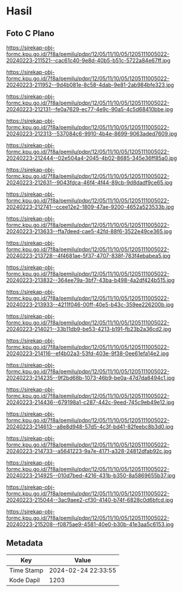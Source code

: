 # Hasil

## Foto C Plano

https://sirekap-obj-formc.kpu.go.id/7f8a/pemilu/pdpr/12/05/11/10/05/1205111005022-20240223-211521--cac61c40-9e8d-40b5-b51c-5722a84e67ff.jpg

https://sirekap-obj-formc.kpu.go.id/7f8a/pemilu/pdpr/12/05/11/10/05/1205111005022-20240223-211952--9d4b081e-8c58-4dab-9e81-2ab984bfe323.jpg

https://sirekap-obj-formc.kpu.go.id/7f8a/pemilu/pdpr/12/05/11/10/05/1205111005022-20240223-212131--fe0a7629-ec77-4e9c-90a5-4c5d68410bbe.jpg

https://sirekap-obj-formc.kpu.go.id/7f8a/pemilu/pdpr/12/05/11/10/05/1205111005022-20240223-212313--537084c6-9910-4b4e-8699-9063aded7609.jpg

https://sirekap-obj-formc.kpu.go.id/7f8a/pemilu/pdpr/12/05/11/10/05/1205111005022-20240223-212444--02e504a4-2045-4b02-8685-345e36ff85a0.jpg

https://sirekap-obj-formc.kpu.go.id/7f8a/pemilu/pdpr/12/05/11/10/05/1205111005022-20240223-212631--9043fdca-46f4-4f44-89cb-9d8dadf9ce65.jpg

https://sirekap-obj-formc.kpu.go.id/7f8a/pemilu/pdpr/12/05/11/10/05/1205111005022-20240223-212741--ccee12e2-1809-47ae-9200-4652a523533b.jpg

https://sirekap-obj-formc.kpu.go.id/7f8a/pemilu/pdpr/12/05/11/10/05/1205111005022-20240223-213633--ffa7deed-cae5-42fd-88f6-3522e49ce365.jpg

https://sirekap-obj-formc.kpu.go.id/7f8a/pemilu/pdpr/12/05/11/10/05/1205111005022-20240223-213728--4f4681ae-5f37-4707-838f-783f4ebabea5.jpg

https://sirekap-obj-formc.kpu.go.id/7f8a/pemilu/pdpr/12/05/11/10/05/1205111005022-20240223-213832--364ee79a-3bf7-43ba-b498-4a2df424b515.jpg

https://sirekap-obj-formc.kpu.go.id/7f8a/pemilu/pdpr/12/05/11/10/05/1205111005022-20240223-213933--4211f046-00ff-40e5-b43c-359ee226200b.jpg

https://sirekap-obj-formc.kpu.go.id/7f8a/pemilu/pdpr/12/05/11/10/05/1205111005022-20240223-214021--33b11db9-be53-4213-b191-fb23b2a36cd2.jpg

https://sirekap-obj-formc.kpu.go.id/7f8a/pemilu/pdpr/12/05/11/10/05/1205111005022-20240223-214116--ef4b02a3-53fd-403e-9f38-0ee61efa14e2.jpg

https://sirekap-obj-formc.kpu.go.id/7f8a/pemilu/pdpr/12/05/11/10/05/1205111005022-20240223-214235--9f2bd68b-1073-46b9-be0a-47d7da8494c1.jpg

https://sirekap-obj-formc.kpu.go.id/7f8a/pemilu/pdpr/12/05/11/10/05/1205111005022-20240223-214436--679198a1-c287-442c-9eed-745c9eb49e12.jpg

https://sirekap-obj-formc.kpu.go.id/7f8a/pemilu/pdpr/12/05/11/10/05/1205111005022-20240223-214613--a8e8d948-57d5-4c3f-bd41-82feebc8b3d0.jpg

https://sirekap-obj-formc.kpu.go.id/7f8a/pemilu/pdpr/12/05/11/10/05/1205111005022-20240223-214733--a5641223-9a7e-4171-a328-24812dfab92c.jpg

https://sirekap-obj-formc.kpu.go.id/7f8a/pemilu/pdpr/12/05/11/10/05/1205111005022-20240223-214925--010d7bed-4216-431b-b350-8a5869655b37.jpg

https://sirekap-obj-formc.kpu.go.id/7f8a/pemilu/pdpr/12/05/11/10/05/1205111005022-20240223-215044--3ac9aee2-cf30-4140-b74f-6828c0d6bfcd.jpg

https://sirekap-obj-formc.kpu.go.id/7f8a/pemilu/pdpr/12/05/11/10/05/1205111005022-20240223-215208--f0875ae9-4581-40e0-b30b-41e3aa5c6153.jpg


## Metadata

| Key        | Value               |
| ---------- | ------------------- |
| Time Stamp | 2024-02-24 22:33:55 |
| Kode Dapil | 1203                |




